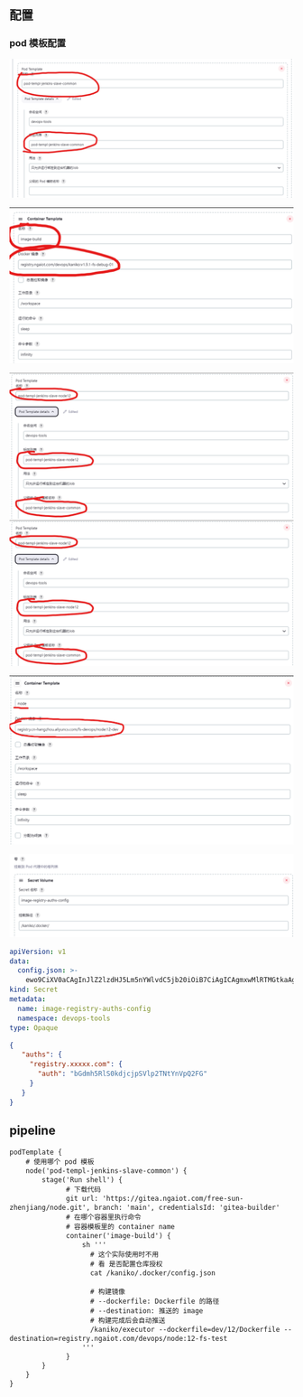 ## 配置

### pod 模板配置

 ![](https://raw.githubusercontent.com/vinloong/imgchr/main/notes/2023/03/17/15-32-11-a7da1a.png)

 ![](https://raw.githubusercontent.com/vinloong/imgchr/main/notes/2023/03/17/15-39-38-412fb7.png)

 ![](https://raw.githubusercontent.com/vinloong/imgchr/main/notes/2023/03/17/15-41-44-2c5505.png) ![](https://raw.githubusercontent.com/vinloong/imgchr/main/notes/2023/03/17/15-41-44-2c5505.png)


 ![](https://raw.githubusercontent.com/vinloong/imgchr/main/notes/2023/03/17/15-47-40-80b4a7.png)


![](https://raw.githubusercontent.com/vinloong/imgchr/main/notes/2023/03/17/15-57-33-283e0c.png)


```yaml
apiVersion: v1
data:
  config.json: >-
    ewo9CiXV0aCAgInJlZ2lzdHJ5Lm5nYWlvdC5jb20iOiB7CiAgICAgmxwMlRTMGtkaAgIH0KfICAiYXV0aCI6ICJZblZwYkdSbHMiOiBgICAiYk50UTJGRyIKICAgICB7CiAgIGNqcFNkbWg1VQ==
kind: Secret
metadata:
  name: image-registry-auths-config
  namespace: devops-tools
type: Opaque

```

```json
{
   "auths": {
     "registry.xxxxx.com": {
       "auth": "bGdmh5RlS0kdjcjpSVlp2TNtYnVpQ2FG"
     }
   }
}
```



## pipeline


```pipeline
podTemplate {
    # 使用哪个 pod 模板
    node('pod-templ-jenkins-slave-common') {
        stage('Run shell') { 
              # 下载代码
              git url: 'https://gitea.ngaiot.com/free-sun-zhenjiang/node.git', branch: 'main', credentialsId: 'gitea-builder'
              # 在哪个容器里执行命令
              # 容器模板里的 container name
              container('image-build') {
                  sh '''
                    # 这个实际使用时不用
                    # 看 是否配置仓库授权
                    cat /kaniko/.docker/config.json
                    
                    # 构建镜像
                    # --dockerfile: Dockerfile 的路径
                    # --destination: 推送的 image 
                    # 构建完成后会自动推送
                    /kaniko/executor --dockerfile=dev/12/Dockerfile --destination=registry.ngaiot.com/devops/node:12-fs-test
                  '''
              }
        }
    }
}


```